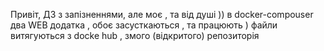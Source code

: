 Привіт, ДЗ з запізненнями, але моє , та від душі  )) 
в docker-compouser  два WEB додатка , обоє засусткаються , та працюють ) 
файли витягуються з docke hub , змого (відкритого) репозиторія 
